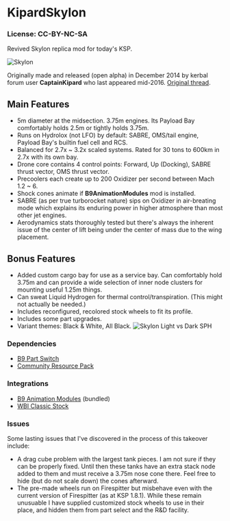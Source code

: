 # KipardSkylon
### License: CC-BY-NC-SA
Revived Skylon replica mod for today's KSP.

![Skylon](https://i.imgur.com/x4A0Qq8.jpg)


Originally made and released (open alpha) in December 2014 by kerbal forum user **CaptainKipard** who last appeared mid-2016. [Original thread](https://forum.kerbalspaceprogram.com/index.php?/topic/45790-*/).

## Main Features
* 5m diameter at the midsection. 3.75m engines. Its Payload Bay comfortably holds 2.5m or tightly holds 3.75m.
* Runs on Hydrolox (not LFO) by default: SABRE, OMS/tail engine, Payload Bay's builtin fuel cell and RCS.
* Balanced for 2.7x ~ 3.2x scaled systems. Rated for 30 tons to 600km in 2.7x with its own bay.
* Drone core contains 4 control points: Forward, Up (Docking), SABRE thrust vector, OMS thrust vector.
* Precoolers each create up to 200 Oxidizer per second between Mach 1.2 ~ 6.
* Shock cones animate if **B9AnimationModules** mod is installed.
* SABRE (as per true turborocket nature) sips on Oxidizer in air-breating mode which explains its enduring power in higher atmosphere than most other jet engines.
* Aerodynamics stats thoroughly tested but there's always the inherent issue of the center of lift being under the center of mass due to the wing placement.

## Bonus Features
* Added custom cargo bay for use as a service bay. Can comfortably hold 3.75m and can provide a wide selection of inner node clusters for mounting useful 1.25m things.
* Can sweat Liquid Hydrogen for thermal control/transpiration. (This might not actually be needed.)
* Includes reconfigured, recolored stock wheels to fit its profile.
* Includes some part upgrades.
* Variant themes: Black & White, All Black.
![Skylon Light vs Dark SPH](https://i.imgur.com/4Ohjqab.jpg)

### Dependencies
* [B9 Part Switch](https://github.com/blowfishpro/B9PartSwitch/releases)
* [Community Resource Pack](https://spacedock.info/mod/31/Community%20Resource%20Pack)

### Integrations
* [B9 Animation Modules](https://github.com/blowfishpro/B9AnimationModules/releases) (bundled)
* [WBI Classic Stock](https://github.com/Angel-125/WildBlueTools/releases)

### Issues
Some lasting issues that I've discovered in the process of this takeover include: 
* A drag cube problem with the largest tank pieces. I am not sure if they can be properly fixed. Until then these tanks have an extra stack node added to them and must receive a 3.75m nose cone there. Feel free to hide (but do not scale down) the cones afterward.
* The pre-made wheels run on Firespitter but misbehave even with the current version of Firespitter (as at KSP 1.8.1). While these remain unusuable I have supplied customized stock wheels to use in their place, and hidden them from part select and the R&D facility.
